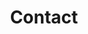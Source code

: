 ---
title: "Contact"
heading: "Contact"
description: "La page de contact de notre entreprise"
layout: contact
keywords: "contact, keywords"
---